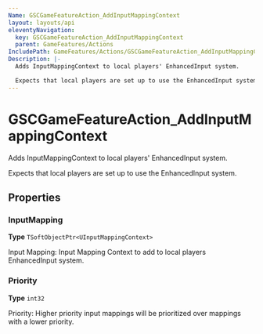 ```yaml
---
Name: GSCGameFeatureAction_AddInputMappingContext
layout: layouts/api
eleventyNavigation:
  key: GSCGameFeatureAction_AddInputMappingContext
  parent: GameFeatures/Actions
IncludePath: GameFeatures/Actions/GSCGameFeatureAction_AddInputMappingContext.h
Description: |-
  Adds InputMappingContext to local players' EnhancedInput system.

  Expects that local players are set up to use the EnhancedInput system.
---
```



# GSCGameFeatureAction\_AddInputMappingContext

Adds InputMappingContext to local players' EnhancedInput system.

Expects that local players are set up to use the EnhancedInput system.

## Properties

### InputMapping

**Type** `TSoftObjectPtr<UInputMappingContext>`

Input Mapping:
Input Mapping Context to add to local players EnhancedInput system.

### Priority

**Type** `int32`

Priority:
Higher priority input mappings will be prioritized over mappings with a lower priority.
    
